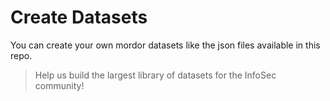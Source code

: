 # Create Datasets

You can create your own mordor datasets like the json files available in this repo.

> Help us build the largest library of datasets for the InfoSec community! 

